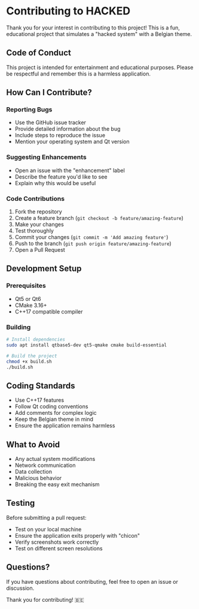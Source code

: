 # Contributing to HACKED

Thank you for your interest in contributing to this project! This is a fun, educational project that simulates a "hacked system" with a Belgian theme.

## Code of Conduct

This project is intended for entertainment and educational purposes. Please be respectful and remember this is a harmless application.

## How Can I Contribute?

### Reporting Bugs
- Use the GitHub issue tracker
- Provide detailed information about the bug
- Include steps to reproduce the issue
- Mention your operating system and Qt version

### Suggesting Enhancements
- Open an issue with the "enhancement" label
- Describe the feature you'd like to see
- Explain why this would be useful

### Code Contributions
1. Fork the repository
2. Create a feature branch (`git checkout -b feature/amazing-feature`)
3. Make your changes
4. Test thoroughly
5. Commit your changes (`git commit -m 'Add amazing feature'`)
6. Push to the branch (`git push origin feature/amazing-feature`)
7. Open a Pull Request

## Development Setup

### Prerequisites
- Qt5 or Qt6
- CMake 3.16+
- C++17 compatible compiler

### Building
```bash
# Install dependencies
sudo apt install qtbase5-dev qt5-qmake cmake build-essential

# Build the project
chmod +x build.sh
./build.sh
```

## Coding Standards

- Use C++17 features
- Follow Qt coding conventions
- Add comments for complex logic
- Keep the Belgian theme in mind
- Ensure the application remains harmless

## What to Avoid

- Any actual system modifications
- Network communication
- Data collection
- Malicious behavior
- Breaking the easy exit mechanism

## Testing

Before submitting a pull request:
- Test on your local machine
- Ensure the application exits properly with "chicon"
- Verify screenshots work correctly
- Test on different screen resolutions

## Questions?

If you have questions about contributing, feel free to open an issue or discussion.

Thank you for contributing! 🇧🇪 